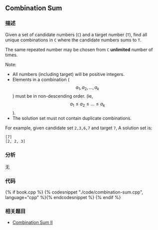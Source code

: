 ## Combination Sum


### 描述

Given a set of candidate numbers (`C`) and a target number (`T`), find all unique combinations in `C` where the candidate numbers sums to `T`.

The same repeated number may be chosen from `C` **unlimited** number of times.

Note:

* All numbers (including target) will be positive integers.
* Elements in a combination ($$a_1, a_2, ..., a_k$$) must be in non-descending order. (ie, $$a_1 \leq a_2 \leq ... \leq a_k$$).
* The solution set must not contain duplicate combinations.


For example, given candidate set `2,3,6,7` and target `7`, 
A solution set is: 

```
[7] 
[2, 2, 3] 
```


### 分析

无


### 代码

{% if book.cpp %}
  {% codesnippet "./code/combination-sum.cpp", language="cpp" %}{% endcodesnippet %}
{% endif %}


### 相关题目

* [Combination Sum II](combination-sum-ii.md)
